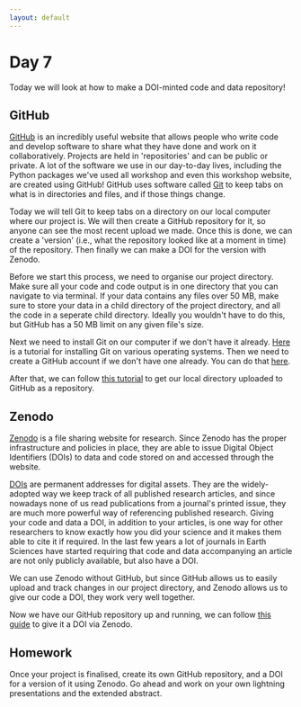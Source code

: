 ```yaml
---
layout: default
---
```


# Day 7

Today we will look at how to make a DOI-minted code and data repository!

## GitHub

[GitHub](https://github.com/) is an incredibly useful website that allows people who write code and develop software to share what they have done and work on it collaboratively. Projects are held in 'repositories' and can be public or private. A lot of the software we use in our day-to-day lives, including the Python packages we've used all workshop and even this workshop website, are created using GitHub! GitHub uses software called [Git](https://en.wikipedia.org/wiki/Git) to keep tabs on what is in directories and files, and if those things change.

Today we will tell Git to keep tabs on a directory on our local computer where our project is. We will then create a GitHub repository for it, so anyone can see the most recent upload we made. Once this is done, we can create a 'version' (i.e., what the repository looked like at a moment in time) of the repository. Then finally we can make a DOI for the version with Zenodo.

Before we start this process, we need to organise our project directory. Make sure all your code and code output is in one directory that you can navigate to via terminal. If your data contains any files over 50 MB, make sure to store your data in a child directory of the project directory, and all the code in a seperate child directory. Ideally you wouldn't have to do this, but GitHub has a 50 MB limit on any given file's size.

Next we need to install Git on our computer if we don't have it already. [Here](https://github.com/git-guides/install-git) is a tutorial for installing Git on various operating systems. Then we need to create a GitHub account if we don't have one already. You can do that [here](https://github.com/join). 

After that, we can follow [this tutorial](https://docs.github.com/en/get-started/importing-your-projects-to-github/importing-source-code-to-github/adding-locally-hosted-code-to-github#adding-a-local-repository-to-github-using-git) to get our local directory uploaded to GitHub as a repository. 

## Zenodo

[Zenodo](https://zenodo.org/) is a file sharing website for research. Since Zenodo has the proper infrastructure and policies in place, they are able to issue Digital Object Identifiers (DOIs) to data and code stored on and accessed through the website. 

[DOIs](https://www.doi.org/) are permanent addresses for digital assets. They are the widely-adopted way we keep track of all published research articles, and since nowadays none of us read publications from a journal's printed issue, they are much more powerful way of referencing published research. Giving your code and data a DOI, in addition to your articles, is one way for other researchers to know exactly how you did your science and it makes them able to cite it if required. In the last few years a lot of journals in Earth Sciences have started requiring that code and data accompanying an article are not only publicly available, but also have a DOI.

We can use Zenodo without GitHub, but since GitHub allows us to easily upload and track changes in our project directory, and Zenodo allows us to give our code a DOI, they work very well together. 

Now we have our GitHub repository up and running, we can follow [this guide](https://docs.github.com/en/repositories/archiving-a-github-repository/referencing-and-citing-content) to give it a DOI via Zenodo.


## Homework

Once your project is finalised, create its own GitHub repository, and a DOI for a version of it using Zenodo. Go ahead and work on your own lightning presentations and the extended abstract.